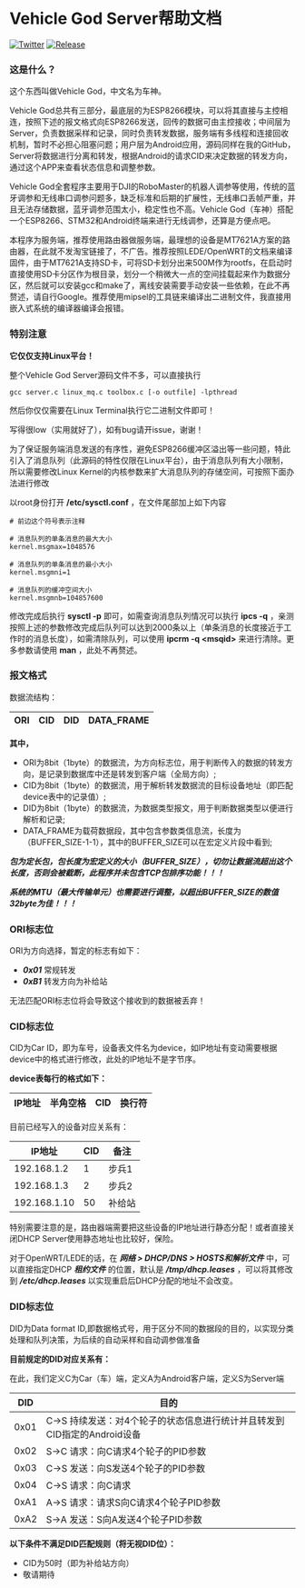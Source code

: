 # Vehicle God Server帮助文档

[![Twitter](https://img.shields.io/badge/Twitter-@Ice_Cream-blue.svg?style=flat)](http://twitter.com/ic0xgkk)
[![Release](https://img.shields.io/github/release/ic0xgkk/vg_server.svg?style=flat)](https://github.com/ic0xgkk/vg_server)

### 这是什么？

这个东西叫做Vehicle God，中文名为车神。

Vehicle God总共有三部分，最底层的为ESP8266模块，可以将其直接与主控相连，按照下述的报文格式向ESP8266发送，回传的数据可由主控接收；中间层为Server，负责数据采样和记录，同时负责转发数据，服务端有多线程和连接回收机制，暂时不必担心阻塞问题；用户层为Android应用，源码同样在我的GitHub，Server将数据进行分离和转发，根据Android的请求CID来决定数据的转发方向，通过这个APP来查看状态信息和调整参数。

Vehicle God全套程序主要用于DJI的RoboMaster的机器人调参等使用，传统的蓝牙调参和无线串口调参问题多，缺乏标准和后期的扩展性，无线串口丢帧严重，并且无法存储数据，蓝牙调参范围太小，稳定性也不高。Vehicle God（车神）搭配一个ESP8266、STM32和Android终端来进行无线调参，还算是方便点吧。

本程序为服务端，推荐使用路由器做服务端，最理想的设备是MT7621A方案的路由器，在此就不发淘宝链接了，不广告。推荐按照LEDE/OpenWRT的文档来编译固件，由于MT7621A支持SD卡，可将SD卡划分出来500M作为rootfs，在启动时直接使用SD卡分区作为根目录，划分一个稍微大一点的空间挂载起来作为数据分区，然后就可以安装gcc和make了，离线安装需要手动安装一些依赖，在此不再赘述，请自行Google。推荐使用mipsel的工具链来编译出二进制文件，我直接用嵌入式系统的编译器编译会报错。

### 特别注意

**它仅仅支持Linux平台！**

整个Vehicle God Server源码文件不多，可以直接执行

```
gcc server.c linux_mq.c toolbox.c [-o outfile] -lpthread 
```
然后你仅仅需要在Linux Terminal执行它二进制文件即可！

写得很low（实用就好了），如有bug请开issue，谢谢！

为了保证服务端消息发送的有序性，避免ESP8266缓冲区溢出等一些问题，特此引入了消息队列（此源码的特性仅限在Linux平台），由于消息队列有大小限制，所以需要修改Linux Kernel的内核参数来扩大消息队列的存储空间，可按照下面办法进行修改

以root身份打开 **/etc/sysctl.conf** ，在文件尾部加上如下内容

```
# 前边这个符号表示注释

# 消息队列的单条消息的最大大小
kernel.msgmax=1048576

# 消息队列的单条消息的最小大小
kernel.msgmni=1

# 消息队列的缓冲空间大小
kernel.msgmnb=104857600
```
修改完成后执行 **sysctl -p** 即可，如需查询消息队列情况可以执行 **ipcs -q** ，亲测按照上述的参数修改完成后队列可以达到2000条以上（单条消息的长度接近于工作时的消息长度），如需清除队列，可以使用 **ipcrm -q \<msqid\>** 来进行清除。更多参数请使用 **man** ，此处不再赘述。 

### 报文格式

数据流结构： 

| ORI | CID | DID | DATA_FRAME |
| ------ | ------ | ------ | ------ |

**其中，**

 - ORI为8bit（1byte）的数据流，为方向标志位，用于判断传入的数据的转发方向，是记录到数据库中还是转发到客户端（全局方向）;
 - CID为8bit（1byte）的数据流，用于解析转发数据流的目标设备地址（即匹配device表中的记录值）;
 - DID为8bit（1byte）的数据流，为数据类型报文，用于判断数据类型以便进行解析和记录;
 - DATA_FRAME为载荷数据段，其中包含参数类信息流，长度为（BUFFER_SIZE-1-1），其中的BUFFER_SIZE可以在宏定义片段中看到;

***包为定长包，包长度为宏定义的大小（BUFFER_SIZE），切勿让数据流超出这个长度，否则会被截断，此程序并未包含TCP包排序功能！！！***

***系统的MTU（最大传输单元）也需要进行调整，以超出BUFFER_SIZE的数值32byte为佳！！！***

### ORI标志位

ORI为方向选择，暂定的标志有如下：

 - ***0x01***  常规转发
 - ***0xB1***  转发方向为补给站

无法匹配ORI标志位将会导致这个接收到的数据被丢弃！

### CID标志位

CID为Car ID，即为车号，设备表文件名为device，如IP地址有变动需要根据device中的格式进行修改，此处的IP地址不是字节序。

**device表每行的格式如下：**

| IP地址 | 半角空格 | CID | 换行符 |
| ------ | ------ | ------ | ------ |

目前已经写入的设备对应关系有：

| IP地址 | CID | 备注 |
| ------ | ------ | ------ |
| 192.168.1.2 | 1 | 步兵1 |
| 192.168.1.3 | 2 | 步兵2 |
| 192.168.1.10 | 50 | 补给站 |

特别需要注意的是，路由器端需要把这些设备的IP地址进行静态分配！或者直接关闭DHCP Server使用静态地址也比较好，保险。

对于OpenWRT/LEDE的话，在  ***网络 > DHCP/DNS > HOSTS和解析文件***  中，可以直接指定DHCP ***租约文件*** 的位置，默认是 ***/tmp/dhcp.leases*** ，可以将其修改到 ***/etc/dhcp.leases*** 以实现重启后DHCP分配的地址不会改变。

### DID标志位

DID为Data format ID,即数据格式号，用于区分不同的数据段的目的，以实现分类处理和队列决策，为后续的自动采样和自动调参做准备


**目前规定的DID对应关系有：**

在此，我们定义C为Car（车）端，定义A为Android客户端，定义S为Server端

| DID | 目的 |
| ------ | ------ |
| 0x01 | C->S 持续发送：对4个轮子的状态信息进行统计并且转发到CID指定的Android设备 |
| 0x02 | S->C 请求：向C请求4个轮子的PID参数 |
| 0x03 | C->S 发送：向S发送4个轮子的PID参数 |
| 0x04 | C->S 请求：向C请求 |
| 0xA1 | A->S 请求：请求S向C请求4个轮子PID参数 |
| 0xA2 | S->A 发送：S向A发送4个轮子PID参数 |

**以下条件不满足DID匹配规则（将无视DID位）：**

 - CID为50时（即为补给站方向）
 - 敬请期待
